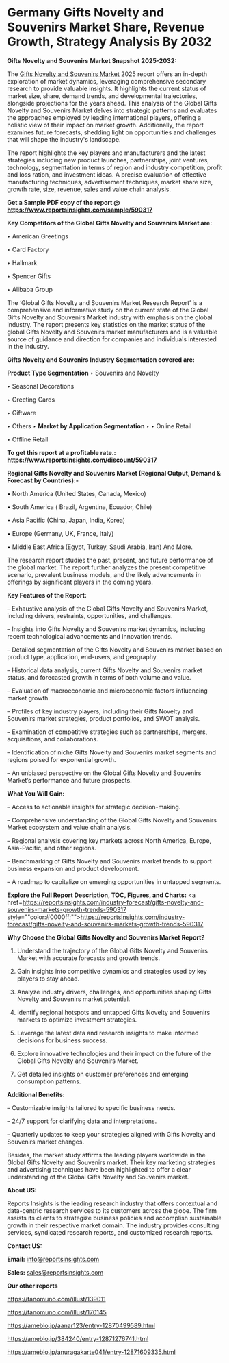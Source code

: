 # Germany Gifts Novelty and Souvenirs Market Share, Revenue Growth, Strategy Analysis By 2032

<strong>Gifts Novelty and Souvenirs Market Snapshot 2025-2032:</strong>

The <a href=https://www.reportsinsights.com/sample/590317>Gifts Novelty and Souvenirs Market</a> 2025 report offers an in-depth exploration of market dynamics, leveraging comprehensive secondary research to provide valuable insights. It highlights the current status of market size, share, demand trends, and developmental trajectories, alongside projections for the years ahead. This analysis of the Global Gifts Novelty and Souvenirs Market delves into strategic patterns and evaluates the approaches employed by leading international players, offering a holistic view of their impact on market growth. Additionally, the report examines future forecasts, shedding light on opportunities and challenges that will shape the industry's landscape.

The report highlights the key players and manufacturers and the latest strategies including new product launches, partnerships, joint ventures, technology, segmentation in terms of region and industry competition, profit and loss ration, and investment ideas. A precise evaluation of effective manufacturing techniques, advertisement techniques, market share size, growth rate, size, revenue, sales and value chain analysis.

<strong>Get a Sample PDF copy of the report @ <a href=https://www.reportsinsights.com/sample/590317 style=color:#0000ff;>https://www.reportsinsights.com/sample/590317</a></strong>

<strong>Key Competitors of the Global Gifts Novelty and Souvenirs Market are:</strong>

‣ American Greetings

‣ Card Factory

‣ Hallmark

‣ Spencer Gifts

‣ Alibaba Group

The ‘Global Gifts Novelty and Souvenirs Market Research Report’ is a comprehensive and informative study on the current state of the Global Gifts Novelty and Souvenirs Market industry with emphasis on the global industry. The report presents key statistics on the market status of the global Gifts Novelty and Souvenirs market manufacturers and is a valuable source of guidance and direction for companies and individuals interested in the industry.

<strong>Gifts Novelty and Souvenirs Industry Segmentation covered are:</strong>

<strong>Product Type Segmentation</strong>
‣
Souvenirs and Novelty

‣ Seasonal Decorations

‣ Greeting Cards

‣ Giftware

‣ Others
‣ 
<strong>Market by Application Segmentation</strong>
‣
‣  Online Retail

‣ Offline Retail

<strong>To get this report at a profitable rate.: <a href=https://www.reportsinsights.com/discount/590317 style=color:#0000ff;>https://www.reportsinsights.com/discount/590317</a></strong>

<strong>Regional Gifts Novelty and Souvenirs Market (Regional Output, Demand &amp; Forecast by Countries):-</strong>

• North America (United States, Canada, Mexico)

• South America ( Brazil, Argentina, Ecuador, Chile)

• Asia Pacific (China, Japan, India, Korea)

• Europe (Germany, UK, France, Italy)

• Middle East Africa (Egypt, Turkey, Saudi Arabia, Iran) And More.

The research report studies the past, present, and future performance of the global market. The report further analyzes the present competitive scenario, prevalent business models, and the likely advancements in offerings by significant players in the coming years.

<strong>Key Features of the Report:</strong>

– Exhaustive analysis of the Global Gifts Novelty and Souvenirs Market, including drivers, restraints, opportunities, and challenges.

– Insights into Gifts Novelty and Souvenirs market dynamics, including recent technological advancements and innovation trends.

– Detailed segmentation of the Gifts Novelty and Souvenirs market based on product type, application, end-users, and geography.

– Historical data analysis, current Gifts Novelty and Souvenirs market status, and forecasted growth in terms of both volume and value.

– Evaluation of macroeconomic and microeconomic factors influencing market growth.

– Profiles of key industry players, including their Gifts Novelty and Souvenirs market strategies, product portfolios, and SWOT analysis.

– Examination of competitive strategies such as partnerships, mergers, acquisitions, and collaborations.

– Identification of niche Gifts Novelty and Souvenirs market segments and regions poised for exponential growth.

– An unbiased perspective on the Global Gifts Novelty and Souvenirs Market’s performance and future prospects.

<strong>What You Will Gain:</strong>

– Access to actionable insights for strategic decision-making.

– Comprehensive understanding of the Global Gifts Novelty and Souvenirs Market ecosystem and value chain analysis.

– Regional analysis covering key markets across North America, Europe, Asia-Pacific, and other regions.

– Benchmarking of Gifts Novelty and Souvenirs market trends to support business expansion and product development.

– A roadmap to capitalize on emerging opportunities in untapped segments.

<strong>Explore the Full Report Description, TOC, Figures, and Charts:</strong>
<a href=https://reportsinsights.com/industry-forecast/gifts-novelty-and-souvenirs-markets-growth-trends-590317 style=""color:#0000ff;"">https://reportsinsights.com/industry-forecast/gifts-novelty-and-souvenirs-markets-growth-trends-590317</a>

<strong>Why Choose the Global Gifts Novelty and Souvenirs Market Report?</strong>

1. Understand the trajectory of the Global Gifts Novelty and Souvenirs Market with accurate forecasts and growth trends.

2. Gain insights into competitive dynamics and strategies used by key players to stay ahead.

3. Analyze industry drivers, challenges, and opportunities shaping Gifts Novelty and Souvenirs market potential.

4. Identify regional hotspots and untapped Gifts Novelty and Souvenirs markets to optimize investment strategies.

5. Leverage the latest data and research insights to make informed decisions for business success.

6. Explore innovative technologies and their impact on the future of the Global Gifts Novelty and Souvenirs Market.

7. Get detailed insights on customer preferences and emerging consumption patterns.

<strong>Additional Benefits:</strong>

– Customizable insights tailored to specific business needs.

– 24/7 support for clarifying data and interpretations.

– Quarterly updates to keep your strategies aligned with Gifts Novelty and Souvenirs market changes.

Besides, the market study affirms the leading players worldwide in the Global Gifts Novelty and Souvenirs market. Their key marketing strategies and advertising techniques have been highlighted to offer a clear understanding of the Global Gifts Novelty and Souvenirs market.

<strong><strong>About US</strong>:</strong>

Reports Insights is the leading research industry that offers contextual and data-centric research services to its customers across the globe. The firm assists its clients to strategize business policies and accomplish sustainable growth in their respective market domain. The industry provides consulting services, syndicated research reports, and customized research reports.

<strong>Contact US:</strong>

<p class=><b>Email:</b> <a href=mailto:info@reportsinsights.com>info@reportsinsights.com</a></p>
<p class=><b>Sales:</b> <a href=mailto:sales@reportsinsights.com>sales@reportsinsights.com</a></p>

<strong>Our other reports</strong>

<a href=https://tanomuno.com/illust/139011>https://tanomuno.com/illust/139011</a>

<a href=https://tanomuno.com/illust/170145>https://tanomuno.com/illust/170145</a>

<a href=https://ameblo.jp/aanar123/entry-12870499589.html>https://ameblo.jp/aanar123/entry-12870499589.html</a>

<a href=https://ameblo.jp/384240/entry-12871276741.html>https://ameblo.jp/384240/entry-12871276741.html</a>

<a href=https://ameblo.jp/anuragakarte041/entry-12871609335.html>https://ameblo.jp/anuragakarte041/entry-12871609335.html</a>
